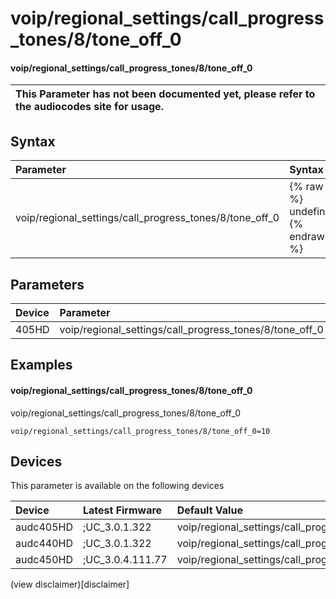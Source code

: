 ﻿---
description: voip/regional_settings/call_progress_tones/8/tone_off_0
search: false
---

# voip/regional_settings/call_progress_tones/8/tone_off_0

#### voip/regional_settings/call_progress_tones/8/tone_off_0


| This Parameter has not been documented yet, please refer to the audiocodes site for usage.  |
| :--- |

## Syntax
| Parameter | Syntax |
| :--- | :--- |
|voip/regional_settings/call_progress_tones/8/tone_off_0 | {% raw %} undefined {% endraw %} |

## Parameters
|Device|Parameter|value|Description|
|:---|:---|:---|:---|
| 405HD | voip/regional_settings/call_progress_tones/8/tone_off_0 |  |  |

## Examples
#### voip/regional_settings/call_progress_tones/8/tone_off_0

voip/regional_settings/call_progress_tones/8/tone_off_0

```
voip/regional_settings/call_progress_tones/8/tone_off_0=10
```

## Devices
This parameter is available on the following devices

| Device | Latest Firmware | Default Value |
|:---|:---|:---|
| audc405HD | ;UC_3.0.1.322 | voip/regional_settings/call_progress_tones/8/tone_off_0=10 
| audc440HD | ;UC_3.0.1.322 | voip/regional_settings/call_progress_tones/8/tone_off_0=10 
| audc450HD | ;UC_3.0.4.111.77 | voip/regional_settings/call_progress_tones/8/tone_off_0=10 

(view disclaimer)[disclaimer]
